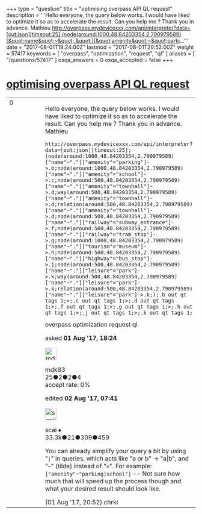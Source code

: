 +++
type = "question"
title = "optimising overpass API QL request"
description = '''Hello everyone, the query below works. I would have liked to optimize it so as to accelerate the result. Can you help me ? Thank you in advance. Mathieu http://overpass.mydevicexxx.com/api/interpreter?data=[out:json][timeout:25];(node(around:1000,48.84203354,2.790979589)[&quot;name&quot;~&quot;.&quot;][&quot;amenity&quot;=&quot;parki...'''
date = "2017-08-01T18:24:00Z"
lastmod = "2017-08-01T20:52:00Z"
weight = 57417
keywords = [ "overpass", "optimization", "request", "ql" ]
aliases = [ "/questions/57417" ]
osqa_answers = 0
osqa_accepted = false
+++

<div class="headNormal">

# [optimising overpass API QL request](/questions/57417/optimising-overpass-api-ql-request)

</div>

<div id="main-body">

<div id="askform">

<table id="question-table" style="width:100%;">
<colgroup>
<col style="width: 50%" />
<col style="width: 50%" />
</colgroup>
<tbody>
<tr>
<td style="width: 30px; vertical-align: top"><div class="vote-buttons">
<span id="post-57417-upvote" class="ajax-command post-vote up" rel="nofollow" title="I like this post (click again to cancel)"> </span>
<div id="post-57417-score" class="post-score" title="current number of votes">
0
</div>
<span id="post-57417-downvote" class="ajax-command post-vote down" rel="nofollow" title="I dont like this post (click again to cancel)"> </span> <span id="favorite-mark" class="ajax-command favorite-mark" rel="nofollow" title="mark/unmark this question as favorite (click again to cancel)"> </span>
<div id="favorite-count" class="favorite-count">
&#10;</div>
</div></td>
<td><div id="item-right">
<div class="question-body">
<p>Hello everyone, the query below works. I would have liked to optimize it so as to accelerate the result. Can you help me ? Thank you in advance. Mathieu</p>
<pre><code>http://overpass.mydevicexxx.com/api/interpreter?data=[out:json][timeout:25];(node(around:1000,48.84203354,2.790979589)[&quot;name&quot;~&quot;.&quot;][&quot;amenity&quot;=&quot;parking&quot;]-&gt;.b;node(around:1000,48.84203354,2.790979589)[&quot;name&quot;~&quot;.&quot;][&quot;amenity&quot;=&quot;school&quot;]-&gt;.c;node(around:500,48.84203354,2.790979589)[&quot;name&quot;~&quot;.&quot;][&quot;amenity&quot;=&quot;townhall&quot;]-&gt;.d;way(around:500,48.84203354,2.790979589)[&quot;name&quot;~&quot;.&quot;][&quot;amenity&quot;=&quot;townhall&quot;]-&gt;.d;relation(around:500,48.84203354,2.790979589)[&quot;name&quot;~&quot;.&quot;][&quot;amenity&quot;=&quot;townhall&quot;]-&gt;.d;node(around:500,48.84203354,2.790979589)[&quot;name&quot;~&quot;.&quot;][&quot;railway&quot;=&quot;subway_entrance&quot;]-&gt;.f;node(around:500,48.84203354,2.790979589)[&quot;name&quot;~&quot;.&quot;][&quot;railway&quot;=&quot;tram_stop&quot;]-&gt;.g;node(around:1000,48.84203354,2.790979589)[&quot;name&quot;~&quot;.&quot;][&quot;tourism&quot;=&quot;museum&quot;]-&gt;.h;node(around:500,48.84203354,2.790979589)[&quot;name&quot;~&quot;.&quot;][&quot;highway&quot;=&quot;bus_stop&quot;]-&gt;.j;node(around:500,48.84203354,2.790979589)[&quot;name&quot;~&quot;.&quot;][&quot;leisure&quot;=&quot;park&quot;]-&gt;.k;way(around:500,48.84203354,2.790979589)[&quot;name&quot;~&quot;.&quot;][&quot;leisure&quot;=&quot;park&quot;]-&gt;.k;relation(around:500,48.84203354,2.790979589)[&quot;name&quot;~&quot;.&quot;][&quot;leisure&quot;=&quot;park&quot;]-&gt;.k;);.b out qt tags 1;&gt;;.c out qt tags 1;&gt;;.d out qt tags 1;&gt;;.f out qt tags 1;&gt;;.g out qt tags 1;&gt;;.h out qt tags 1;&gt;;.j out qt tags 1;&gt;;.k out qt tags 1;</code></pre>
</div>
<div id="question-tags" class="tags-container tags">
<span class="post-tag tag-link-overpass" rel="tag" title="see questions tagged &#39;overpass&#39;">overpass</span> <span class="post-tag tag-link-optimization" rel="tag" title="see questions tagged &#39;optimization&#39;">optimization</span> <span class="post-tag tag-link-request" rel="tag" title="see questions tagged &#39;request&#39;">request</span> <span class="post-tag tag-link-ql" rel="tag" title="see questions tagged &#39;ql&#39;">ql</span>
</div>
<div id="question-controls" class="post-controls">
&#10;</div>
<div class="post-update-info-container">
<div class="post-update-info post-update-info-user">
<p>asked <strong>01 Aug '17, 18:24</strong></p>
<img src="https://secure.gravatar.com/avatar/7bb03db977326117a75fb9a84b79f3e1?s=32&amp;d=identicon&amp;r=g" class="gravatar" width="32" height="32" alt="mdk83&#39;s gravatar image" />
<p><span>mdk83</span><br />
<span class="score" title="25 reputation points">25</span><span title="2 badges"><span class="badge1">●</span><span class="badgecount">2</span></span><span title="2 badges"><span class="silver">●</span><span class="badgecount">2</span></span><span title="4 badges"><span class="bronze">●</span><span class="badgecount">4</span></span><br />
<span class="accept_rate" title="Rate of the user&#39;s accepted answers">accept rate:</span> <span title="mdk83 has no accepted answers">0%</span></p>
</div>
<div class="post-update-info post-update-info-edited">
<p><span> edited <strong>02 Aug '17, 07:41</strong> </span></p>
<img src="https://secure.gravatar.com/avatar/52d3234f3be58156770e8a91d575bfbd?s=32&amp;d=identicon&amp;r=g" class="gravatar" width="32" height="32" alt="scai&#39;s gravatar image" />
<p><span>scai ♦</span><br />
<span class="score" title="33317 reputation points"><span>33.3k</span></span><span title="21 badges"><span class="badge1">●</span><span class="badgecount">21</span></span><span title="309 badges"><span class="silver">●</span><span class="badgecount">309</span></span><span title="459 badges"><span class="bronze">●</span><span class="badgecount">459</span></span></p>
</div>
</div>
<div id="comments-container-57417" class="comments-container">
<span id="57421"></span>
<div id="comment-57421" class="comment">
<div id="post-57421-score" class="comment-score">
&#10;</div>
<div class="comment-text">
<p>You can already simplify your query a bit by using "<code>|</code>" in queries, which acts like "a or b" -&gt; "a|b", and "<code>~</code>" (tilde) instead of "<code>=</code>". For example: <code>["amenity"~"parking|school"]</code> -- Not sure how much that will speed up the process though and what your desired result should look like.</p>
</div>
<div id="comment-57421-info" class="comment-info">
<span class="comment-age">(01 Aug '17, 20:52)</span> <span class="comment-user userinfo">chrki</span>
</div>
</div>
</div>
<div id="comment-tools-57417" class="comment-tools">
&#10;</div>
<div class="clear">
&#10;</div>
<div id="comment-57417-form-container" class="comment-form-container">
&#10;</div>
<div class="clear">
&#10;</div>
</div></td>
</tr>
</tbody>
</table>

</div>

</div>

